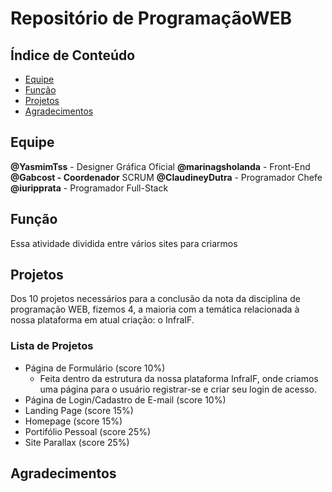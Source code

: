 # Repositório de ProgramaçãoWEB

## Índice de Conteúdo
- [Equipe](#equipe)
- [Função](#função)
- [Projetos](#projetos)
- [Agradecimentos](#agradecimentos)

## Equipe

**@YasmimTss** - Designer Gráfica Oficial
**@marinagsholanda** - Front-End
**@Gabcost - Coordenador** SCRUM
**@ClaudineyDutra** - Programador Chefe
**@iuripprata** - Programador Full-Stack

## Função
Essa atividade dividida entre vários sites para criarmos

## Projetos
Dos 10 projetos necessários para a conclusão da nota da disciplina de programação WEB, fizemos 4, a maioria com a temática relacionada à nossa plataforma em atual criação: o InfraIF.
### Lista de Projetos
- Página de Formulário (score 10%)
  - Feita dentro da estrutura da nossa plataforma InfraIF, onde criamos uma página para o usuário registrar-se e criar seu login de acesso.
- Página de Login/Cadastro de E-mail (score 10%)
- Landing Page (score 15%)
- Homepage (score 15%)
- Portifólio Pessoal (score 25%)
- Site Parallax (score 25%)

## Agradecimentos